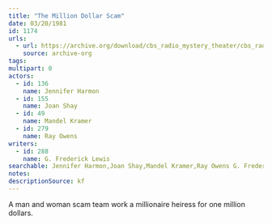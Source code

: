 ```yaml
---
title: "The Million Dollar Scam"
date: 03/20/1981
id: 1174
urls: 
  - url: https://archive.org/download/cbs_radio_mystery_theater/cbs_radio_mystery_theater-1151-1200.zip/cbs_radio_mystery_theater-1151-1200%2Fcbsrmt_1174_the_million_dollar_scam.mp3
    source: archive-org
tags: 
multipart: 0
actors:  
  - id: 136
    name: Jennifer Harmon  
  - id: 155
    name: Joan Shay  
  - id: 49
    name: Mandel Kramer  
  - id: 279
    name: Ray Owens
writers:  
  - id: 288
    name: G. Frederick Lewis
searchable: Jennifer Harmon,Joan Shay,Mandel Kramer,Ray Owens G. Frederick Lewis
notes: 
descriptionSource: kf
---
```

A man and woman scam team work a millionaire heiress for one million dollars.